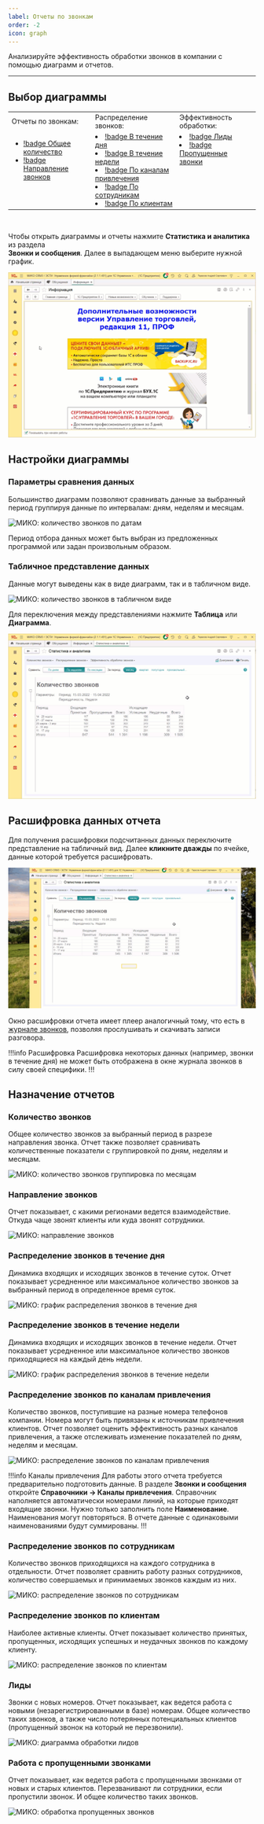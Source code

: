 ```yaml
---
label: Отчеты по звонкам
order: -2
icon: graph
---
```


Анализируйте эффективность обработки звонков в компании с помощью диаграмм и отчетов.

---

## Выбор диаграммы

<table>
  <tr>
    <td style="border: none">Отчеты по звонкам:</td>
    <td style="border: none">Распределение звонков:</td>
    <td style="border: none">Эффективность обработки:</td>
  </tr>
  <tr>
    <td valign="top" style="border: none; margin: 0">

- [!badge Общее количество](#количество-звонков)
- [!badge Направление звонков](#направление-звонков)
    </td>
    <td valign="top" style="border: none">
- [!badge В течение дня](#распределение-звонков-в-течение-дня)
- [!badge В течение недели](#распределение-звонков-в-течение-недели)
- [!badge По каналам привлечения](#распределение-звонков-по-каналам-привлечения)
- [!badge По сотрудникам](#распределение-звонков-по-сотрудникам)
- [!badge По клиентам](#распределение-звонков-по-клиентам)
    </td>
    <td valign="top">
- [!badge Лиды](#лиды)
- [!badge Пропущенные звонки](#работа-с-пропущенными-звонками)
    </td>
  </tr>
</table>
<br>

Чтобы открыть диаграммы и отчеты нажмите **Статистика и аналитика** из раздела<br>
**Звонки и сообщения**. Далее в выпадающем меню выберите нужной график.

<img class="miko-shadow play-on-hover"  
  src="/assets/journal/otkritie.gif"
  alt="МИКО: открытие отчетов по звонкам"
/>

## Настройки диаграммы

### Параметры сравнения данных

Большинство диаграмм позволяют сравнивать данные за выбранный период группируя данные по интервалам: дням, неделям и
месяцам.

<img class="miko-shadow img-zoomable"
    src="/assets/journal/data-comparation_0.png"
    data-original="/assets/journal/data-comparation_0.png"
    srcset="/assets/journal/data-comparation_0_prev.png 1x, /assets/journal/data-comparation_0.png 2x"
    alt="МИКО: количество звонков по датам"
/>

Период отбора данных может быть выбран из предложенных программой или задан произвольным образом.

### Табличное представление данных

Данные могут выведены как в виде диаграмм, так и в табличном виде.

<img class="miko-shadow img-zoomable"
    src="/assets/journal/diag-table_0.png"
    data-original="/assets/journal/diag-table_0.png"
    srcset="/assets/journal/diag-table_0_prev.png 1x, /assets/journal/diag-table_0.png 2x"
    alt="МИКО: количество звонков в табличном виде"
/>

Для переключения между представлениями нажмите **Таблица** или **Диаграмма**.

<img class="miko-shadow play-on-hover"  
    src="/assets/journal/perekluch_diag_tabl.gif"
    alt="МИКО: переключение между диаграммой и таблицей"
/>

## Расшифровка данных отчета

Для получения расшифровки подсчитанных данных переключите представление на табличный вид. Далее **кликните дважды** по
ячейке, данные которой требуется расшифровать.

<img class="miko-shadow play-on-hover"  
    src="/assets/journal/rasshifrovka.gif"
    alt="МИКО: расшифровка данных отчета"
/>

Окно расшифровки отчета имеет плеер аналогичный тому, что есть в
<a href='/user-guides/journal/calls-and-records#записи-разговора' target="_blank">журнале звонков</a>,
 позволяя прослушивать и скачивать записи разговора.

!!!info Расшифровка
Расшифровка некоторых данных (например, звонки в течение дня) не может быть отображена в окне журнала звонков в силу
своей специфики.
!!!

## Назначение отчетов

### Количество звонков

Общее количество звонков за выбранный период в разрезе направления звонка. Отчет также позволяет сравнивать
количественные показатели с группировкой по дням, неделям и месяцам.

<img class="miko-shadow img-zoomable"
  src="/assets/journal/call-count_0.png"
  data-original="/assets/journal/call-count_0.png"
  srcset="/assets/journal/call-count_0_prev.png 1x, /assets/journal/call-count_0.png 2x"
  alt="МИКО: количество звонков группировка по месяцам"
/>

### Направление звонков

Отчет показывает, с какими регионами ведется взаимодействие. Откуда чаще звонят клиенты или куда звонят сотрудники.

<img class="miko-shadow img-zoomable"
  src="/assets/journal/call-direction.png"
  data-original="/assets/journal/call-direction.png"
  srcset="/assets/journal/call-direction_prev.png 1x, /assets/journal/call-direction.png 2x"
  alt="МИКО: направление звонков"
/>

### Распределение звонков в течение дня

Динамика входящих и исходящих звонков в течение суток. Отчет показывает усредненное или максимальное количество звонков
за выбранный период в определенное время суток.

<img class="miko-shadow img-zoomable"
  src="/assets/journal/call-in-day_0.png"
  data-original="/assets/journal/call-in-day_0.png"
  srcset="/assets/journal/call-in-day_0_prev.png 1x, /assets/journal/call-in-day_0.png 2x"
  alt="МИКО: график распределения звонков в течение дня"
/>

### Распределение звонков в течение недели

Динамика входящих и исходящих звонков в течение недели. Отчет показывает усредненное или максимальное количество звонков
приходящиеся на каждый день недели.

<img class="miko-shadow img-zoomable"
  src="/assets/journal/call-in-week_0.png"
  data-original="assets/journal/call-in-week_0.png"
  srcset="/assets/journal/call-in-week_0_prev.png 1x, /assets/journal/call-in-week_0.png 2x"
  alt="МИКО: график распределения звонков в течение недели"
/>

### Распределение звонков по каналам привлечения

Количество звонков, поступившие на разные номера телефонов компании. Номера могут быть привязаны к источникам
привлечения клиентов. Отчет позволяет оценить эффективность разных каналов привлечения, а также отслеживать изменение
показателей по дням, неделям и месяцам.

<img class="miko-shadow img-zoomable"
  src="/assets/journal/call-by-chanels_0.png"
  data-original="assets/journal/call-by-chanels_0.png"
  srcset="/assets/journal/call-by-chanels_0_prev.png 1x, /assets/journal/call-by-chanels_0.png 2x"
  alt="МИКО: распределение звонков по каналам привлечения"
/>

!!!info Каналы привлечения
Для работы этого отчета требуется предварительно подготовить данные. В разделе **Звонки и сообщения** откройте
**Справочники -> Каналы привлечения**. Справочник наполняется автоматически номерами линий, на которые приходят
входящие звонки. Нужно только заполнить поле **Наименование**. Наименования могут повторяться. В отчете данные с
одинаковыми наименованиями будут суммированы.
!!!

### Распределение звонков по сотрудникам

Количество звонков приходящихся на каждого сотрудника в отдельности. Отчет позволяет сравнить работу разных сотрудников,
количество совершаемых и принимаемых звонков каждым из них.
 
<img class="miko-shadow img-zoomable"
  src="/assets/journal/call-by-employees_0.png"
  data-original="/assets/journal/call-by-employees_0.png"
  srcset="/assets/journal/call-by-employees_0_prev.png 1x, /assets/journal/call-by-employees_0.png 2x"
  alt="МИКО: распределение звонков по сотрудникам"
/>

### Распределение звонков по клиентам

Наиболее активные клиенты. Отчет показывает количество принятых, пропущенных, исходящих успешных и неудачных звонков по
каждому клиенту.

<img class="miko-shadow img-zoomable"
  src="/assets/journal/call-customers_0.png"
  data-original="/assets/journal/call-customers_0.png"
  srcset="/assets/journal/call-customers_0_prev.png 1x, /assets/journal/call-customers_0.png 2x"
  alt="МИКО: распределение звонков по клиентам"
/>

### Лиды

Звонки с новых номеров. Отчет показывает, как ведется работа с новыми (незарегистрированными в базе) номерам. Общее
количество таких звонков, а также число потерянных потенциальных клиентов (пропущенный звонок на который не
перезвонили).

<img class="miko-shadow img-zoomable"
  src="/assets/journal/call-by-leeds_0.png"
  data-original="/assets/journal/call-by-leeds_0.png"
  srcset="/assets/journal/call-by-leeds_0_prev.png 1x, /assets/journal/call-by-leeds_0.png 2x"
  alt="МИКО: диаграмма обработки лидов"
/>

### Работа с пропущенными звонками

Отчет показывает, как ведется работа с пропущенными звонками от новых и старых клиентов. Перезванивают ли сотрудники,
если пропустили звонок. И общее количество таких звонков.

<img class="miko-shadow img-zoomable"
  src="/assets/journal/call-missing_0.png"
  data-original="/assets/journal/call-missing_0.png"
  srcset="/assets/journal/call-missing_0_prev.png 1x, /assets/journal/call-missing_0.png 2x"
  alt="МИКО: обработка пропущенных звонков"
/>
